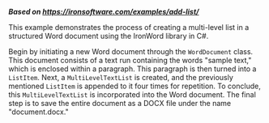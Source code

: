 ***Based on <https://ironsoftware.com/examples/add-list/>***

This example demonstrates the process of creating a multi-level list in a structured Word document using the IronWord library in C#.

Begin by initiating a new Word document through the `WordDocument` class. This document consists of a text run containing the words "sample text," which is enclosed within a paragraph. This paragraph is then turned into a `ListItem`. Next, a `MultiLevelTextList` is created, and the previously mentioned `ListItem` is appended to it four times for repetition. To conclude, this `MultiLevelTextList` is incorporated into the Word document. The final step is to save the entire document as a DOCX file under the name "document.docx."